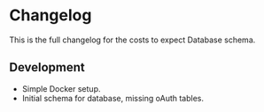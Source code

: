 # Changelog

This is the full changelog for the costs to expect Database schema.

## Development

* Simple Docker setup.
* Initial schema for database, missing oAuth tables. 
